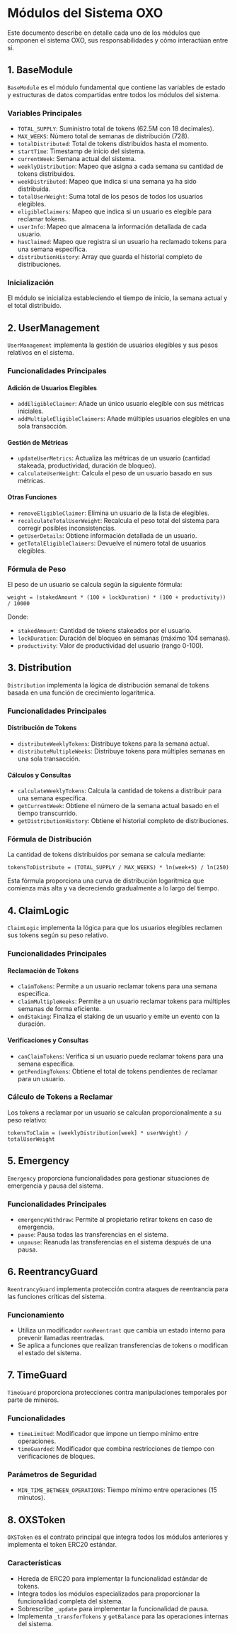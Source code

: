 # Módulos del Sistema OXO

Este documento describe en detalle cada uno de los módulos que componen el sistema OXO, sus responsabilidades y cómo interactúan entre sí.

## 1. BaseModule

`BaseModule` es el módulo fundamental que contiene las variables de estado y estructuras de datos compartidas entre todos los módulos del sistema.

### Variables Principales

- `TOTAL_SUPPLY`: Suministro total de tokens (62.5M con 18 decimales).
- `MAX_WEEKS`: Número total de semanas de distribución (728).
- `totalDistributed`: Total de tokens distribuidos hasta el momento.
- `startTime`: Timestamp de inicio del sistema.
- `currentWeek`: Semana actual del sistema.
- `weeklyDistribution`: Mapeo que asigna a cada semana su cantidad de tokens distribuidos.
- `weekDistributed`: Mapeo que indica si una semana ya ha sido distribuida.
- `totalUserWeight`: Suma total de los pesos de todos los usuarios elegibles.
- `eligibleClaimers`: Mapeo que indica si un usuario es elegible para reclamar tokens.
- `userInfo`: Mapeo que almacena la información detallada de cada usuario.
- `hasClaimed`: Mapeo que registra si un usuario ha reclamado tokens para una semana específica.
- `distributionHistory`: Array que guarda el historial completo de distribuciones.

### Inicialización

El módulo se inicializa estableciendo el tiempo de inicio, la semana actual y el total distribuido.

## 2. UserManagement

`UserManagement` implementa la gestión de usuarios elegibles y sus pesos relativos en el sistema.

### Funcionalidades Principales

#### Adición de Usuarios Elegibles

- `addEligibleClaimer`: Añade un único usuario elegible con sus métricas iniciales.
- `addMultipleEligibleClaimers`: Añade múltiples usuarios elegibles en una sola transacción.

#### Gestión de Métricas

- `updateUserMetrics`: Actualiza las métricas de un usuario (cantidad stakeada, productividad, duración de bloqueo).
- `calculateUserWeight`: Calcula el peso de un usuario basado en sus métricas.

#### Otras Funciones

- `removeEligibleClaimer`: Elimina un usuario de la lista de elegibles.
- `recalculateTotalUserWeight`: Recalcula el peso total del sistema para corregir posibles inconsistencias.
- `getUserDetails`: Obtiene información detallada de un usuario.
- `getTotalEligibleClaimers`: Devuelve el número total de usuarios elegibles.

### Fórmula de Peso

El peso de un usuario se calcula según la siguiente fórmula:
```
weight = (stakedAmount * (100 + lockDuration) * (100 + productivity)) / 10000
```

Donde:
- `stakedAmount`: Cantidad de tokens stakeados por el usuario.
- `lockDuration`: Duración del bloqueo en semanas (máximo 104 semanas).
- `productivity`: Valor de productividad del usuario (rango 0-100).

## 3. Distribution

`Distribution` implementa la lógica de distribución semanal de tokens basada en una función de crecimiento logarítmica.

### Funcionalidades Principales

#### Distribución de Tokens

- `distributeWeeklyTokens`: Distribuye tokens para la semana actual.
- `distributeMultipleWeeks`: Distribuye tokens para múltiples semanas en una sola transacción.

#### Cálculos y Consultas

- `calculateWeeklyTokens`: Calcula la cantidad de tokens a distribuir para una semana específica.
- `getCurrentWeek`: Obtiene el número de la semana actual basado en el tiempo transcurrido.
- `getDistributionHistory`: Obtiene el historial completo de distribuciones.

### Fórmula de Distribución

La cantidad de tokens distribuidos por semana se calcula mediante:

```
tokensToDistribute = (TOTAL_SUPPLY / MAX_WEEKS) * ln(week+5) / ln(250)
```

Esta fórmula proporciona una curva de distribución logarítmica que comienza más alta y va decreciendo gradualmente a lo largo del tiempo.

## 4. ClaimLogic

`ClaimLogic` implementa la lógica para que los usuarios elegibles reclamen sus tokens según su peso relativo.

### Funcionalidades Principales

#### Reclamación de Tokens

- `claimTokens`: Permite a un usuario reclamar tokens para una semana específica.
- `claimMultipleWeeks`: Permite a un usuario reclamar tokens para múltiples semanas de forma eficiente.
- `endStaking`: Finaliza el staking de un usuario y emite un evento con la duración.

#### Verificaciones y Consultas

- `canClaimTokens`: Verifica si un usuario puede reclamar tokens para una semana específica.
- `getPendingTokens`: Obtiene el total de tokens pendientes de reclamar para un usuario.

### Cálculo de Tokens a Reclamar

Los tokens a reclamar por un usuario se calculan proporcionalmente a su peso relativo:

```
tokensToClaim = (weeklyDistribution[week] * userWeight) / totalUserWeight
```

## 5. Emergency

`Emergency` proporciona funcionalidades para gestionar situaciones de emergencia y pausa del sistema.

### Funcionalidades Principales

- `emergencyWithdraw`: Permite al propietario retirar tokens en caso de emergencia.
- `pause`: Pausa todas las transferencias en el sistema.
- `unpause`: Reanuda las transferencias en el sistema después de una pausa.

## 6. ReentrancyGuard

`ReentrancyGuard` implementa protección contra ataques de reentrancia para las funciones críticas del sistema.

### Funcionamiento

- Utiliza un modificador `nonReentrant` que cambia un estado interno para prevenir llamadas reentradas.
- Se aplica a funciones que realizan transferencias de tokens o modifican el estado del sistema.

## 7. TimeGuard

`TimeGuard` proporciona protecciones contra manipulaciones temporales por parte de mineros.

### Funcionalidades

- `timeLimited`: Modificador que impone un tiempo mínimo entre operaciones.
- `timeGuarded`: Modificador que combina restricciones de tiempo con verificaciones de bloques.

### Parámetros de Seguridad

- `MIN_TIME_BETWEEN_OPERATIONS`: Tiempo mínimo entre operaciones (15 minutos).

## 8. OXSToken

`OXSToken` es el contrato principal que integra todos los módulos anteriores y implementa el token ERC20 estándar.

### Características

- Hereda de ERC20 para implementar la funcionalidad estándar de tokens.
- Integra todos los módulos especializados para proporcionar la funcionalidad completa del sistema.
- Sobrescribe `_update` para implementar la funcionalidad de pausa.
- Implementa `_transferTokens` y `getBalance` para las operaciones internas del sistema. 
